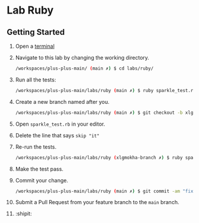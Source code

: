 # Lab Ruby

## Getting Started

1. Open a [terminal](https://codechica.ca/guides/terminal.html)
1. Navigate to this lab by changing the working directory.

    ```bash
    /workspaces/plus-plus-main/ (main ✗) $ cd labs/ruby/
    ```

1. Run all the tests:

    ```bash
    /workspaces/plus-plus-main/labs/ruby (main ✗) $ ruby sparkle_test.rb
    ```

1. Create a new branch named after you.

    ```bash
    /workspaces/plus-plus-main/labs/ruby (main ✗) $ git checkout -b xlgmokha-branch
    ```

1. Open `sparkle_test.rb` in your editor.
1. Delete the line that says `skip "it"`
1. Re-run the tests.

    ```bash
    /workspaces/plus-plus-main/labs/ruby (xlgmokha-branch ✗) $ ruby sparkle_test.rb
    ```

1. Make the test pass.
1. Commit your change.

    ```bash
    /workspaces/plus-plus-main/labs/ruby (main ✗) $ git commit -am "fix: a failing test"
    ```

1. Submit a Pull Request from your feature branch to the `main` branch.
1. :shipit:
